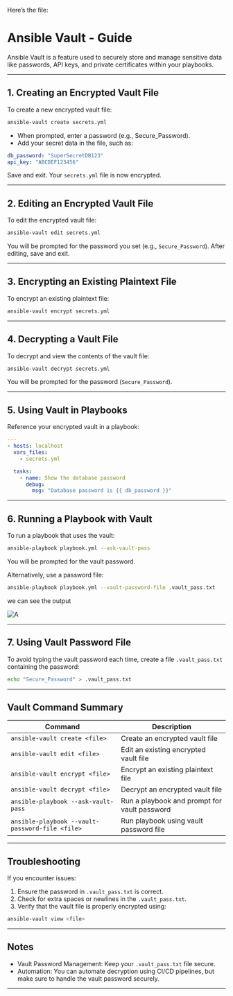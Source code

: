 

Here’s the file:


# Ansible Vault - Guide

Ansible Vault is a feature used to securely store and manage sensitive data like passwords, API keys, and private certificates within your playbooks.

---

## 1. Creating an Encrypted Vault File

To create a new encrypted vault file:

```bash
ansible-vault create secrets.yml
````

* When prompted, enter a password (e.g., Secure\_Password).
* Add your secret data in the file, such as:

```yaml
db_password: "SuperSecretDB123"
api_key: "ABCDEF123456"
```

Save and exit. Your `secrets.yml` file is now encrypted.

---

## 2. Editing an Encrypted Vault File

To edit the encrypted vault file:

```bash
ansible-vault edit secrets.yml
```

You will be prompted for the password you set (e.g., `Secure_Password`). After editing, save and exit.

---

## 3. Encrypting an Existing Plaintext File

To encrypt an existing plaintext file:

```bash
ansible-vault encrypt secrets.yml
```

---

## 4. Decrypting a Vault File

To decrypt and view the contents of the vault file:

```bash
ansible-vault decrypt secrets.yml
```

You will be prompted for the password (`Secure_Password`).

---

## 5. Using Vault in Playbooks

Reference your encrypted vault in a playbook:

```yaml
---
- hosts: localhost
  vars_files:
    - secrets.yml

  tasks:
    - name: Show the database password
      debug:
        msg: "Database password is {{ db_password }}"
```

---

## 6. Running a Playbook with Vault

To run a playbook that uses the vault:

```bash
ansible-playbook playbook.yml --ask-vault-pass
```

You will be prompted for the vault password.

Alternatively, use a password file:

```bash
ansible-playbook playbook.yml --vault-password-file .vault_pass.txt
```
we can see the output

![A](images/vault)

---

## 7. Using Vault Password File

To avoid typing the vault password each time, create a file `.vault_pass.txt` containing the password:

```bash
echo "Secure_Password" > .vault_pass.txt
```

---

## Vault Command Summary

| Command                                         | Description                                  |
| ----------------------------------------------- | -------------------------------------------- |
| `ansible-vault create <file>`                   | Create an encrypted vault file               |
| `ansible-vault edit <file>`                     | Edit an existing encrypted vault file        |
| `ansible-vault encrypt <file>`                  | Encrypt an existing plaintext file           |
| `ansible-vault decrypt <file>`                  | Decrypt an encrypted vault file              |
| `ansible-playbook --ask-vault-pass`             | Run a playbook and prompt for vault password |
| `ansible-playbook --vault-password-file <file>` | Run playbook using vault password file       |

---

## Troubleshooting

If you encounter issues:

1. Ensure the password in `.vault_pass.txt` is correct.
2. Check for extra spaces or newlines in the `.vault_pass.txt`.
3. Verify that the vault file is properly encrypted using:

```bash
ansible-vault view <file>
```

---

## Notes

* Vault Password Management: Keep your `.vault_pass.txt` file secure.
* Automation: You can automate decryption using CI/CD pipelines, but make sure to handle the vault password securely.

---
